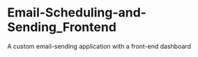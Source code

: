 # Email-Scheduling-and-Sending_Frontend
A custom email-sending application with a front-end dashboard
